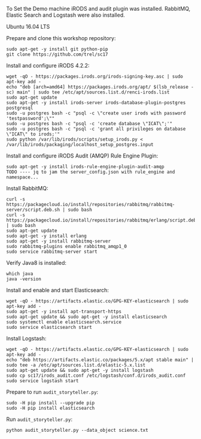 To Set the Demo machine iRODS and audit plugin was installed. RabbitMQ, Elastic Search and Logstash were also installed.

Ubuntu 16.04 LTS

Prepare and clone this workshop repository:
```
sudo apt-get -y install git python-pip
git clone https://github.com/trel/sc17
```

Install and configure iRODS 4.2.2:
```
wget -qO - https://packages.irods.org/irods-signing-key.asc | sudo apt-key add -
echo "deb [arch=amd64] https://packages.irods.org/apt/ $(lsb_release -sc) main" | sudo tee /etc/apt/sources.list.d/renci-irods.list
sudo apt-get update
sudo apt-get -y install irods-server irods-database-plugin-postgres postgresql
sudo -u postgres bash -c "psql -c \"create user irods with password 'testpassword';\""
sudo -u postgres bash -c "psql -c 'create database \"ICAT\";'"
sudo -u postgres bash -c "psql -c 'grant all privileges on database \"ICAT\" to irods;'"
sudo python /var/lib/irods/scripts/setup_irods.py < /var/lib/irods/packaging/localhost_setup_postgres.input
```

Install and configure iRODS Audit (AMQP) Rule Engine Plugin:
```
sudo apt-get -y install irods-rule-engine-plugin-audit-amqp
TODO ---- jq to jam the server_config.json with rule_engine and namespace...
```

Install RabbitMQ:
```
curl -s https://packagecloud.io/install/repositories/rabbitmq/rabbitmq-server/script.deb.sh | sudo bash
curl -s https://packagecloud.io/install/repositories/rabbitmq/erlang/script.deb.sh | sudo bash
sudo apt-get update
sudo apt-get -y install erlang
sudo apt-get -y install rabbitmq-server
sudo rabbitmq-plugins enable rabbitmq_amqp1_0
sudo service rabbitmq-server start
```

Verify Java8 is installed:
```
which java
java -version
```

Install and enable and start Elasticsearch:
```
wget -qO - https://artifacts.elastic.co/GPG-KEY-elasticsearch | sudo apt-key add -
sudo apt-get -y install apt-transport-https
sudo apt-get update && sudo apt-get -y install elasticsearch
sudo systemctl enable elasticsearch.service
sudo service elasticsearch start
```

Install Logstash:
```
wget -qO - https://artifacts.elastic.co/GPG-KEY-elasticsearch | sudo apt-key add -
echo "deb https://artifacts.elastic.co/packages/5.x/apt stable main" | sudo tee -a /etc/apt/sources.list.d/elastic-5.x.list
sudo apt-get update && sudo apt-get -y install logstash
sudo cp sc17/irods_audit.conf /etc/logstash/conf.d/irods_audit.conf
sudo service logstash start
```

Prepare to run `audit_storyteller.py`:
```
sudo -H pip install --upgrade pip
sudo -H pip install elasticsearch
```

Run `audit_storyteller.py`:
```
python audit_storyteller.py --data_object science.txt
```
